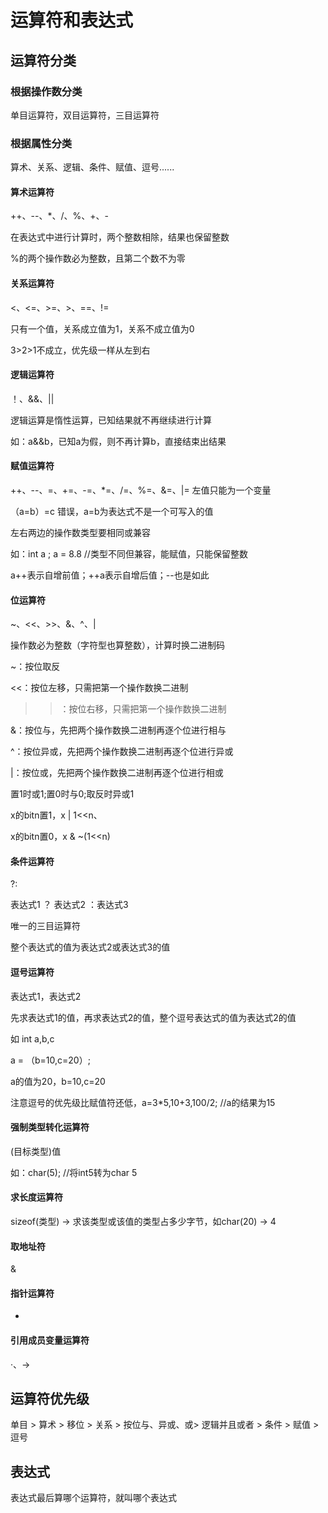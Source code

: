# 运算符和表达式
## 运算符分类
### 根据操作数分类
单目运算符，双目运算符，三目运算符
### 根据属性分类
算术、关系、逻辑、条件、赋值、逗号......
#### 算术运算符
++、--、*、/、%、+、-

在表达式中进行计算时，两个整数相除，结果也保留整数

%的两个操作数必为整数，且第二个数不为零
#### 关系运算符
<、<=、>=、>、==、!=

只有一个值，关系成立值为1，关系不成立值为0

3>2>1不成立，优先级一样从左到右

#### 逻辑运算符
！、&&、||

逻辑运算是惰性运算，已知结果就不再继续进行计算

如：a&&b，已知a为假，则不再计算b，直接结束出结果

#### 赋值运算符
++、--、=、+=、-=、*=、/=、%=、&=、|=
左值只能为一个变量

（a=b）=c 错误，a=b为表达式不是一个可写入的值

左右两边的操作数类型要相同或兼容

如：int a ; a = 8.8 //类型不同但兼容，能赋值，只能保留整数

a++表示自增前值；++a表示自增后值；--也是如此

#### 位运算符
~、<<、>>、&、^、|

操作数必为整数（字符型也算整数），计算时换二进制码

~：按位取反

<<：按位左移，只需把第一个操作数换二进制

>>：按位右移，只需把第一个操作数换二进制

&：按位与，先把两个操作数换二进制再逐个位进行相与

^：按位异或，先把两个操作数换二进制再逐个位进行异或

|：按位或，先把两个操作数换二进制再逐个位进行相或

置1时或1;置0时与0;取反时异或1

x的bitn置1，x | 1<<n、

x的bitn置0，x & ~(1<<n)

#### 条件运算符
?:

表达式1 ？ 表达式2 ：表达式3

唯一的三目运算符

整个表达式的值为表达式2或表达式3的值

#### 逗号运算符
表达式1，表达式2

先求表达式1的值，再求表达式2的值，整个逗号表达式的值为表达式2的值

如 int a,b,c

a = （b=10,c=20）;

a的值为20，b=10,c=20

注意逗号的优先级比赋值符还低，a=3*5,10+3,100/2; //a的结果为15

#### 强制类型转化运算符
(目标类型)值
                    
如：char(5); //将int5转为char 5

#### 求长度运算符
sizeof(类型) -> 求该类型或该值的类型占多少字节，如char(20) -> 4

#### 取地址符
&
  
#### 指针运算符
*

#### 引用成员变量运算符
·、->

## 运算符优先级
单目 > 算术 > 移位 > 关系 > 按位与、异或、或> 逻辑并且或者 > 条件 > 赋值 > 逗号

## 表达式
表达式最后算哪个运算符，就叫哪个表达式
